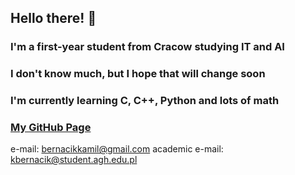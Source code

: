 ## Hello there! 👋

### I'm a first-year student from Cracow studying IT and AI
### I don't know much, but I hope that will change soon
### I'm currently learning C, C++, Python and lots of math

### [My GitHub Page](https://kamilb28.github.io/KamilBernacik.github.io)

e-mail: bernacikkamil@gmail.com
academic e-mail: kbernacik@student.agh.edu.pl
